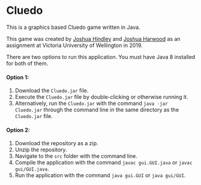 # Cluedo
This is a graphics based Cluedo game written in Java.

This game was created by [Joshua Hindley](https://github.com/joshuajhindley) and [Joshua Harwood](https://github.com/JoshuaHarwood) as an assignment at Victoria University of Wellington in 2019.

There are two options to run this application. You must have Java 8 installed for both of them.
#### Option 1:
  1. Download the `Cluedo.jar` file.
  2. Execute the `Cluedo.jar` file by double-clicking or otherwise running it.
  3. Alternatively, run the `Cluedo.jar` with the command `java -jar Cluedo.jar` through the command line in the same directory as the `Cluedo.jar` file.
  
#### Option 2:
  1. Download the repository as a zip. 
  2. Unzip the repository. 
  3. Navigate to the `src` folder with the command line.
  4. Compile the application with the command `javac gui.GUI.java` or `javac gui/GUI.java`.
  5. Run the application with the command `java gui.GUI` or `java gui/GUI`.
